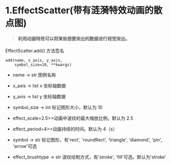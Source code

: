 # 1.EffectScatter\(带有涟漪特效动画的散点图\)

> #### 利用动画特效可以将某些想要突出的数据进行视觉突出。

EffectScatter.add\(\) 方法签名

```
add(name, x_axis, y_axis,
    symbol_size=10, **kwargs)
```

* name -&gt; str  图例名称

* x\_axis -&gt; list  x 坐标轴数据

* y\_axis -&gt; list  y 坐标轴数据

* symbol\_size -&gt; int  标记图形大小，默认为 10
* effect\_scale=2.5&gt;&gt;动画中波纹的最大缩放比例。默认为 2.5
* effect\_period=4&gt;&gt;动画持续的时间。默认为 4（s）
* symbol -&gt; str  标记图形，有'rect', 'roundRect', 'triangle', 'diamond', 'pin', 'arrow'可选
* effect\_brushtype -&gt; str   波纹绘制方式，有'stroke', 'fill'可选。默认为'stroke'



